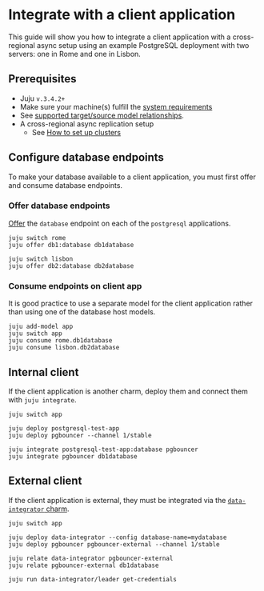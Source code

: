 # Integrate with a client application

This guide will show you how to integrate a client application with a cross-regional async setup using an example PostgreSQL deployment with two servers: one in Rome and one in Lisbon.

## Prerequisites
* Juju `v.3.4.2+`
* Make sure your machine(s) fulfill the [system requirements](/reference/system-requirements)
* See [supported target/source model relationships](/how-to-guides/cross-regional-async-replication/index).
* A cross-regional async replication setup
  * See [How to set up clusters](/how-to-guides/cross-regional-async-replication/set-up-clusters)

## Configure database endpoints

To make your database available to a client application, you must first offer and consume database endpoints.

### Offer database endpoints

[Offer](https://juju.is/docs/juju/offer) the `database` endpoint on each of the `postgresql` applications.

```shell
juju switch rome
juju offer db1:database db1database

juju switch lisbon
juju offer db2:database db2database
```

### Consume endpoints on client app

It is good practice to use a separate model for the client application rather than using one of the database host models.
 
```shell
juju add-model app
juju switch app
juju consume rome.db1database
juju consume lisbon.db2database
```

## Internal client

If the client application is another charm, deploy them and connect them with `juju integrate`.

<!--TODO: Clarify code--->

```shell
juju switch app

juju deploy postgresql-test-app
juju deploy pgbouncer --channel 1/stable

juju integrate postgresql-test-app:database pgbouncer
juju integrate pgbouncer db1database
```

## External client

If the client application is external, they must be integrated via the [`data-integrator` charm](https://charmhub.io/data-integrator).

<!--TODO: Clarify code--->

```shell
juju switch app

juju deploy data-integrator --config database-name=mydatabase
juju deploy pgbouncer pgbouncer-external --channel 1/stable

juju relate data-integrator pgbouncer-external
juju relate pgbouncer-external db1database

juju run data-integrator/leader get-credentials
```

